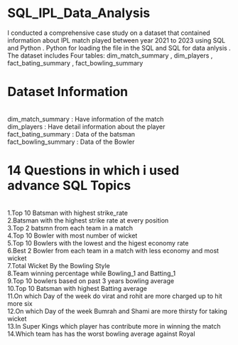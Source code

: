 # SQL_IPL_Data_Analysis

I conducted a comprehensive case study on a dataset that contained information about IPL match played between year 2021 to 2023 using SQL and Python . Python for loading the file in the SQL and SQL for data anlysis . The dataset includes Four tables: dim_match_summary , dim_players , fact_bating_summary , fact_bowling_summary

# Dataset Information
 <br>dim_match_summary  : Have information of the match 
 <br>dim_players : Have detail information about the player
 <br>fact_bating_summary : Data of the batsman 
 <br>fact_bowling_summary : Data of the Bowler


# **14 Questions in which i used advance SQL Topics**

  <br> 1.Top 10 Batsman with highest strike_rate
  <br> 2.Batsman with the highest strike rate at every position
 <br> 3.Top 2 batsmn from each team in a match
 <br> 4.Top 10 Bowler with most number of wicket
 <br> 5.Top 10 Bowlers with the lowest and the higest economy rate
 <br> 6.Best 2 Bowler from each team in a match with less economy and most wicket 
 <br> 7.Total Wicket By the Bowling Style
 <br> 8.Team winning percentage while Bowling_1 and Batting_1
 <br> 9.Top 10 bowlers based on past 3 years bowling average
<br>10.Top 10 Batsman with highest Batting average
<br>11.On which Day of the week do virat and rohit are more charged up to  hit more six
<br>12.On which Day of the week Bumrah and Shami are more thirsty for taking wicket
<br>13.In Super Kings which player has contribute more in winning the match
<br>14.Which team has has the worst bowling average against Royal



